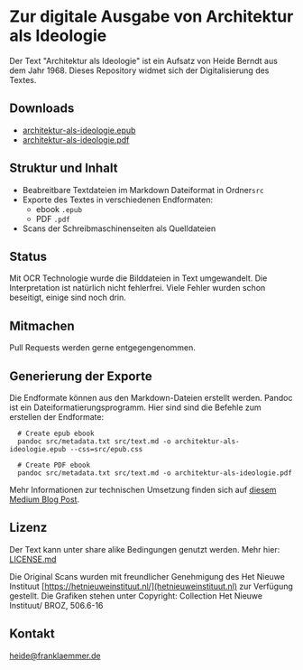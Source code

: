 # Zur digitale Ausgabe von Architektur als Ideologie

Der Text "Architektur als Ideologie" ist ein Aufsatz von Heide Berndt aus dem Jahr 1968. Dieses Repository widmet sich der Digitalisierung des Textes.

## Downloads

+ [architektur-als-ideologie.epub](https://github.com/frank-laemmer/architektur-als-ideologie/architektur-als-ideologie.epub)
+ [architektur-als-ideologie.pdf](https://github.com/frank-laemmer/architektur-als-ideologie/architektur-als-ideologie.pdf)

## Struktur und Inhalt

+ Beabreitbare Textdateien im Markdown Dateiformat in Ordner`src`
+ Exporte des Textes in verschiedenen Endformaten: 
  + ebook `.epub`
  + PDF `.pdf`
+ Scans der Schreibmaschinenseiten als Quelldateien 

## Status

Mit OCR Technologie wurde die Bilddateien in Text umgewandelt. Die Interpretation ist natürlich nicht fehlerfrei. Viele Fehler wurden schon beseitigt, einige sind noch drin.

## Mitmachen

Pull Requests werden gerne entgegengenommen.

## Generierung der Exporte

Die Endformate können aus den Markdown-Dateien erstellt werden. Pandoc ist ein Dateiformatierungsprogramm. Hier sind sind die Befehle zum erstellen der Endformate:


```shell
  # Create epub ebook
  pandoc src/metadata.txt src/text.md -o architektur-als-ideologie.epub --css=src/epub.css

  # Create PDF ebook
  pandoc src/metadata.txt src/text.md -o architektur-als-ideologie.pdf
```

Mehr Informationen zur technischen Umsetzung finden sich auf [diesem Medium Blog Post](https://medium.com/@frank_laemmer/from-analog-text-to-e-book-e1a90dcbe92).

## Lizenz

Der Text kann unter share alike Bedingungen genutzt werden. Mehr hier: [LICENSE.md](LICENSE.md)

Die Original Scans wurden mit freundlicher Genehmigung des Het Nieuwe Instituut [https://hetnieuweinstituut.nl/](hetnieuweinstituut.nl) zur Verfügung gestellt. Die Grafiken stehen unter Copyright:  Collection Het Nieuwe Instituut/ BROZ, 506.6-16


## Kontakt

heide@franklaemmer.de